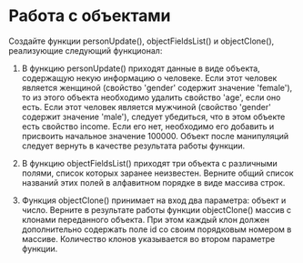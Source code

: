 # Работа с объектами

Создайте функции personUpdate(), objectFieldsList() и objectClone(), реализующие следующий функционал:

1. В функцию personUpdate() приходят данные в виде объекта, содержащую некую информацию о человеке.
Если этот человек является женщиной (свойство 'gender' содержит значение 'female'), то из этого объекта необходимо удалить свойство 'age', если оно есть.
Если этот человек является мужчиной (свойство 'gender' содержит значение 'male'), следует убедиться, что в этом объекте есть свойство income. Если его нет, необходимо его добавить и присвоить начальное значение 100000.
Объект после манипуляций следует вернуть в качестве результата работы функции.

2. В функцию objectFieldsList() приходят три объекта с различными полями, список которых заранее неизвестен.
Верните общий список названий этих полей в алфавитном порядке в виде массива строк.

3. Функция objectClone() принимает на вход два параметра: объект и число.
Верните в результате работы функции objectClone() массив с клонами переданного объекта.
При этом каждый клон должен дополнительно содержать поле id со своим порядковым номером в массиве.
Количество клонов указывается во втором параметре функции.
